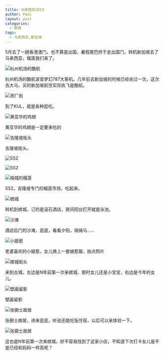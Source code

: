 ```yaml
---
title: 马来西亚2023
author: Paul
layout: post
categories:
  - 旅游
tags:
  - 马来西亚,新加坡
---
```


5月去了一趟香港澳门，也不算是出国，暑假尾巴终于走出国门，转机新加坡去了马来西亚，榴莲我们来了。

![杭州机场的酷航](https://imgs.paulreina.com/2023-1012/2023my_01.jpg)

杭州机场的酷航波音梦幻787大客机。几年前去新加坡的时候已经坐过一次，这次去大马，买的新加坡航空实际执飞是酷航。

![茨厂街](https://imgs.paulreina.com/2023-1012/2023my_02.jpg)

到了KUL，就是各种逛吃。

![黄亚华的鸡翅](https://imgs.paulreina.com/2023-1012/2023my_03.jpg)

黄亚华的鸡翅是一定要来吃的

![吉隆坡街头](https://imgs.paulreina.com/2023-1012/2023my_04.jpg)

吉隆坡街头。

![SS2](https://imgs.paulreina.com/2023-1012/2023my_05.jpg)

![SS2](https://imgs.paulreina.com/2023-1012/2023my_06.jpg)

![榕城的榴莲](https://imgs.paulreina.com/2023-1012/2023my_07.jpg)

SS2，吉隆坡专门的榴莲市场，吃起来。

![槟城](https://imgs.paulreina.com/2023-1012/2023my_08.jpg)

转机到槟城，订的是滚石酒店，房间阳台打开就是泳池。

![沙滩](https://imgs.paulreina.com/2023-1012/2023my_09.jpg)

酒店后门的沙滩，逛逛，看看夕阳，骑骑马……

![小娘惹](https://imgs.paulreina.com/2023-1012/2023my_10.jpg)

老婆喜欢的小娘惹，女儿换上一套娘惹服，拍点照片

![槟城街头](https://imgs.paulreina.com/2023-1012/2023my_11.jpg)

来到古城，左边是N年前第一次来槟城，那时女儿还是小宝宝，右边是今年的女儿。

![壁画留影](https://imgs.paulreina.com/2023-1012/2023my_12.jpg)

壁画留影

![张弼士故居](https://imgs.paulreina.com/2023-1012/2023my_13.jpg)

张弼士故居，进来逛逛，听说还能吃饭住宿，以后可以来体验一下。

![张弼士故居](https://imgs.paulreina.com/2023-1012/2023my_14.jpg)

这也是N年前第一次来槟城，好不容易找到了这家小店，不知道下次打卡女儿是不是已经和妈妈一样高呢？

